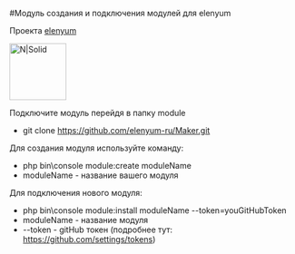 #Модуль создания и подключения модулей для elenyum

Проекта <a href='https://github.com/elenyum-ru/elenyum'>elenyum</a>

[<img alt="N|Solid" height="100" src="https://images.assetsdelivery.com/compings_v2/arbuzu/arbuzu1606/arbuzu160600041.jpg"/>](https://github.com/elenyum-ru/elenyum)


Подключите модуль перейдя в папку module
- git clone https://github.com/elenyum-ru/Maker.git

Для создания модуля используйте команду:
- php bin\console module:create moduleName
- moduleName - название вашего модуля

Для подключения нового модуля:
- php bin\console module:install moduleName --token=youGitHubToken
- moduleName - название модуля
- --token - gitHub токен (подробнее тут: https://github.com/settings/tokens)


